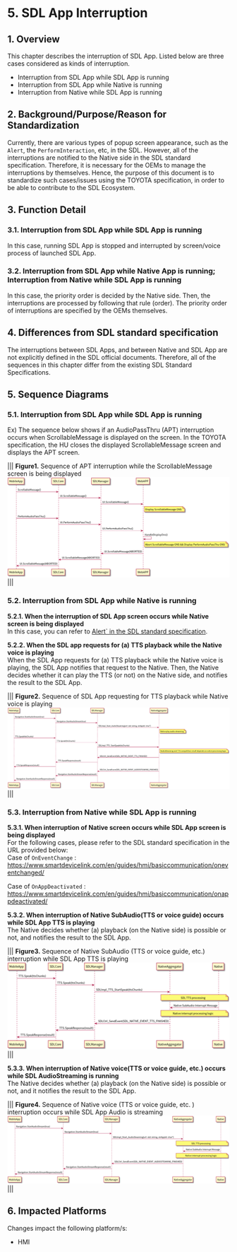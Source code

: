 # 5. SDL App Interruption

## 1. Overview
This chapter describes the interruption of SDL App.
Listed below are three cases considered as kinds of interruption.
- Interruption from SDL App while SDL App is running
- Interruption from SDL App while Native is running
- Interruption from Native while SDL App is running

## 2. Background/Purpose/Reason for Standardization
Currently, there are various types of popup screen appearance, such as the `Alert`, the `PerformInteraction`, etc, in the SDL.
However, all of the interruptions are notified to the Native side in the SDL standard specification. Therefore, it is necessary for the OEMs to manage the interruptions by themselves.
Hence, the purpose of this document is to standardize such cases/issues using the TOYOTA specification, in order to be able to contribute to the SDL Ecosystem.

## 3. Function Detail
### 3.1. Interruption from SDL App while SDL App is running
In this case, running SDL App is stopped and interrupted by screen/voice process of launched SDL App.

### 3.2. Interruption from SDL App while Native App is running; Interruption from Native while SDL App is running
In this case, the priority order is decided by the Native side. Then, the interruptions are processed by following that rule (order).
The priority order of interruptions are specified by the OEMs themselves.

## 4. Differences from SDL standard specification
The interruptions between SDL Apps, and between Native and SDL App are not explicitly defined in the SDL official documents.
Therefore, all of the sequences in this chapter differ from the existing SDL Standard Specifications.

## 5. Sequence Diagrams
### 5.1. Interruption from SDL App while SDL App is running
Ex) The sequence below shows if an AudioPassThru (APT) interruption occurs when ScrollableMessage is displayed on the screen.
In the TOYOTA specification, the HU closes the displayed ScrollableMessage screen and displays the APT screen.

|||
**Figure1.** Sequence of APT interruption while the ScrollableMessage screen is being displayed
![figure1.atp_interruption.png](./assets/figure1.atp_interruption.png)
|||

### 5.2.  Interruption from SDL App while Native is running
<b>5.2.1. When the interruption of SDL App screen occurs while Native screen is being displayed</b><br>
In this case, you can refer to [Alert` in the SDL standard specification](https://www.smartdevicelink.com/en/guides/hmi/ui/alert/).

<b>5.2.2. When the SDL app requests for (a) TTS playback while the Native voice is playing</b><br>
When the SDL App requests for (a) TTS playback while the Native voice is playing, the SDL App notifies that request to the Native.
Then, the Native decides whether it can play the TTS (or not) on the Native side, and notifies the result to the SDL App.

|||
**Figure2.** Sequence of SDL App requesting for TTS playback while Native voice is playing
![figure2.sdl_app_requesting_for_tts_playback.png](./assets/figure2.sdl_app_requesting_for_tts_playback.png)
|||

### 5.3. Interruption from Native while SDL App is running
<b>5.3.1. When interruption of Native screen occurs while SDL App screen is being displayed</b><br>
For the following cases, please refer to the SDL standard specification in the URL provided below:
<br>
Case of `OnEventChange` :
<https://www.smartdevicelink.com/en/guides/hmi/basiccommunication/oneventchanged/>

Case of `OnAppDeactivated` :
<https://www.smartdevicelink.com/en/guides/hmi/basiccommunication/onappdeactivated/>

<b>5.3.2. When interruption of Native SubAudio(TTS or voice guide) occurs while SDL App TTS is playing</b><br>
The Native decides whether (a) playback (on the Native side) is possible or not, and notifies the result to the SDL App.

|||
**Figure3.** Sequence of Native SubAudio (TTS or voice guide, etc.) interruption while SDL App TTS is playing
![figure3.native_subaudio_interruption.png](./assets/figure3.native_subaudio_interruption.png)
|||

<b>5.3.3. When interruption of Native voice(TTS or voice guide, etc.) occurs while SDL AudioStreaming is running</b><br>
The Native decides whether (a) playback (on the Native side) is possible or not, and it notifies the result to the SDL App.

|||
**Figure4.** Sequence of Native voice (TTS or voice guide, etc. ) interruption occurs while SDL App Audio is streaming
![figure4.native_voice_interruption.png](./assets/figure4.native_voice_interruption.png)
|||

## 6. Impacted Platforms
Changes impact the following platform/s:
- HMI

